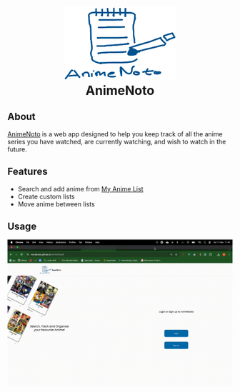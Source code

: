 
<h1 align="center">
  <br>
<a href="https://mordecaio.github.io/AnimeNoto/#"><img src="https://raw.githubusercontent.com/MordecaiO/AnimeNoto/main/root/frontend/public/animenoto_logo_main.png" alt="AnimeNoto" width="250"></a>
<br>
AnimeNoto
<br>
</h1>

## About

[AnimeNoto](https://mordecaio.github.io/AnimeNoto/#) is a web app designed to help you keep track of all the anime series you have watched, are currently watching, and wish to watch in the future.

## Features
- Search and add anime from [My Anime List](https://myanimelist.net/)
- Create custom lists 
- Move anime between lists

## Usage
<img src="https://github.com/MordecaiO/AnimeNoto/blob/main/root/frontend/public/anime_noto_sign_in.gif" alt="sign-in" width="800">
